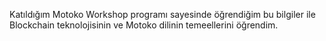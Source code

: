Katıldığım Motoko Workshop programı sayesinde öğrendiğim bu bilgiler ile Blockchain teknolojisinin ve Motoko dilinin temeellerini öğrendim.
